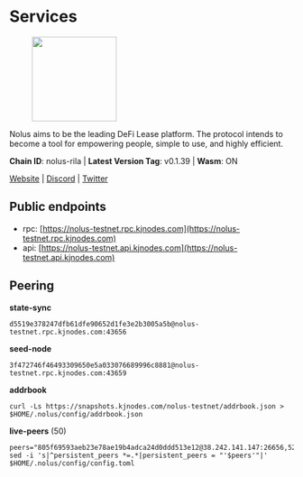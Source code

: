 # Services

<figure><img src="https://raw.githubusercontent.com/kj89/testnet_manuals/main/pingpub/logos/nolus.png" width="150" alt=""><figcaption></figcaption></figure>

Nolus aims to be the leading DeFi Lease platform. The protocol  intends to become a tool for empowering people, simple to use, and highly efficient.

**Chain ID**: nolus-rila | **Latest Version Tag**: v0.1.39 | **Wasm**: ON

[Website](https://www.nolus.io) | [Discord](https://discord.gg/nolus-protocol) | [Twitter](https://twitter.com/NolusProtocol)


## Public endpoints

* rpc: [https://nolus-testnet.rpc.kjnodes.com](https://nolus-testnet.rpc.kjnodes.com)
* api: [https://nolus-testnet.api.kjnodes.com](https://nolus-testnet.api.kjnodes.com)

## Peering

**state-sync**

```
d5519e378247dfb61dfe90652d1fe3e2b3005a5b@nolus-testnet.rpc.kjnodes.com:43656
```

**seed-node**

```
3f472746f46493309650e5a033076689996c8881@nolus-testnet.rpc.kjnodes.com:43659
```

**addrbook**
```
curl -Ls https://snapshots.kjnodes.com/nolus-testnet/addrbook.json > $HOME/.nolus/config/addrbook.json
```

**live-peers** (50)
```
peers="805f69593aeb23e78ae19b4adca24d0ddd513e12@38.242.141.147:26656,5289137e6134895c5b3b82a9847869f2a889cdc0@65.108.97.58:2776,d0d604e5c22d5be38adaea41fc9694a26dc143ac@217.79.255.69:26656,681ecb99467dd00a586d9499a1002f2829f1a02d@65.109.85.208:29656,d5519e378247dfb61dfe90652d1fe3e2b3005a5b@65.109.68.190:43656,7a1fc4d1cc0ffec7db6a2a15496136e62561b162@161.97.146.108:26656,8b0b427b4567a7a66f05fab1146ee97b52ad7958@93.189.30.119:26656,d694df8e90ddf6102be5c825e57fc58d55217629@143.198.205.193:26656,7d1ac536c8451d1b64e9702fb172ac5b1b725778@65.109.85.221:9000,c2c7344a10a39040592a8aa156ef9da17700d9a2@45.84.0.252:26656,67be97f5ef69a4f149fbef7970ba888e5b2c2cff@65.108.231.124:16656,2e3df91be55a88d53a26161e1e3314aff8889593@108.175.1.130:29656,8ca0bffdf45aa4aaa4624c6d4c3e258a8c595591@65.108.43.58:27659,1b8bd4b240836a80920dde13b19f6089851af3ca@65.108.238.217:11234,60c57c5b7215c84260249768cf66ae550142af9f@141.98.169.25:26656,89aaf76a23b16bd57a1982e7b304fd998a49942a@65.109.85.226:9000,c8c6249b27b4a34aac554d12b0107cc6421098ef@65.108.126.35:24656,b6c8dc38a5dba19a3f10d23b3572065db9265fa3@65.109.85.225:9000,de1c95883cd67bbfd7d33955257e5ee4ee196bf4@217.76.49.92:43656,48283100d4cf8068dc16ef1b10aacf092303ec2f@65.109.85.170:47656,e1771ca4d6fe6faaf9ba9cf0d5817a8191719f07@86.96.57.181:26656,ce81aede998514371277a57979712392ffc3d46c@45.142.214.3:37656,301dcb25951a0ebd6a36e09e612c85dc3aea3767@95.70.160.37:26656,90422b8d40906967098a4010318344114e135d84@183.182.125.23:26656,e2c89ba2a9e998ff69b955d5bb317e7438816b7b@95.217.4.157:43656,ac38d6ef4cc254c689bcd6bcaf2a359672e4405b@77.238.148.219:26656,5bf83be8dfe52fe2c204300f1e9b1449487ce5af@88.99.164.158:1176,674f19ab84764244427dbda3200c26f32d79c74b@144.126.218.0:26656,5c2a752c9b1952dbed075c56c600c3a79b58c395@195.3.220.135:27016,1cb8223111a5fb8a631d73aa3bcd7abd2ef41ba7@45.87.104.84:1184,535ca6f6a016261b66ea32c693be35cc3c209414@185.217.125.35:26656,2d500ae8bddfa548ee0fb0ed969709d78a4015af@144.168.47.230:26656,dc39a4fc5749b8f49189191b7c42f10d4ed1e6cb@188.120.227.192:26656,10dc0da8ce86635a4c4dbdfa8ff305c564c5e096@199.204.45.235:26656,1a5f37caaa5dd174bc2797bf2a70b804e71bc632@162.55.42.27:26656,fd3d4baecadfb7da83d360038bc5ee9d7960a96d@75.119.151.123:26656,6d5921160c688c2e4e3b510fcfa48496e74cf2c6@80.92.204.247:37656,829c12b4db70fa7ba332f993db33e26371db17b7@95.216.241.112:35656,8deaf3c9359ad5534bd5713d3396f3b23d32d07b@207.244.244.194:26656,df5a117c4e2f5d047b57552d71d45e8ea4a30f2c@185.239.209.135:26656,87ebd655699a725e117f99956527d12f221c63cb@68.183.186.195:26656,e4471d299c128572d1a26459f3d998f4a5fdebf4@27.72.126.16:26656,1b4879af6ada4a05b2826212deee3747308d3f88@173.249.48.234:36656,4f564eb24c84ed8cf1c1e6ce42f834af3443a56b@199.85.210.154:26656,3509704697e9dcf14e11197f773cafb7129bd473@180.245.141.46:17656,81ff6924175ccca5d1f09cb5d999f0e64852ccea@188.163.121.216:26656,47b690548e65fac3ff3415263debb76971ec51a1@79.140.161.93:36656,d788696b4ea9ddd295f86f0cb10a6be86a94764c@161.97.136.72:26656,43b2582d9f63b46df12879729e8d3d1daa899ef4@144.126.154.230:26656,12b146cd82c7142e9d8aeb4f246499927ecb1c0f@217.13.223.167:36656"
sed -i 's|^persistent_peers *=.*|persistent_peers = "'$peers'"|' $HOME/.nolus/config/config.toml
```
